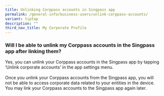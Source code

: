 ```yaml
---
title: Unlinking Corppass accounts in Singpass app
permalink: /general-info/business-users/unlink-corppass-accounts/
variant: tiptap
description: ""
third_nav_title: My Corporate Profile
---
```

<h3>Will I be able to unlink my Corppass accounts in the Singpass app after linking them?</h3>
<p>Yes, you can unlink your Corppass accounts in the Singpass app by tapping
‘Unlink corporate accounts’ in the app settings menu.&nbsp;
<br>
<br>Once you unlink your Corppass accounts from the Singpass app, you will
not be able to access corporate data related to your entities in the device.
You may link your Corppass accounts to the Singpass app again later.</p>